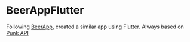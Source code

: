 # BeerAppFlutter

Following [BeerApp](https://github.com/Barros9/BeerApp), created a similar app using Flutter. 
Always based on [Punk API](https://punkapi.com/)
